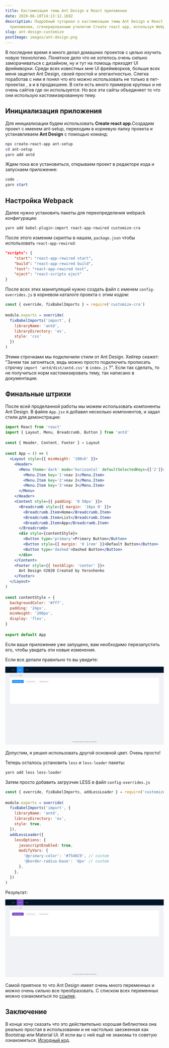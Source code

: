 ```yaml
---
title: Кастомизация темы Ant Design в React приложении
date: 2020-06-10T14:13:12.169Z
description: Подробный туториал о кастомизации темы Ant Design в React
  приложении, сгенерированным утилитою Create react app, используя Webpack
slug: ant-design-customize
postImage: images/ant-design.png
---
```

В последнее время я много делал домашних проектов с целью изучить новую технологию. Понятное дело что не хотелось очень сильно заморачиваться с дизайном, ну и тут на помощь приходят UI фреймворки. Среди всех известных мне UI фреймворков, больше всех меня зацепил Ant Design, своей простой и элегантностью. Слегка поработав с ним я понял что его можно использовать не только в пет-проектах , а и в продакшене. В сети есть много примеров крупных и не очень сайтов где он используется.  Но все эти сайты объединяет  то что они использую кастомизированную тему.

## Инициализация приложения

Для инициализации будем использовать **Create react app**.Создадим проект с именем ant-setup, переходим в корневую папку проекта и устанавливаем **Ant Design** с помощью команд:

```powershell
npx create-react-app ant-setup
cd ant-setup
yarn add antd
```

Ждем пока все установиться, открываем проект в редакторе кода и запускаем приложение:

```powershell
code .
yarn start
```

## Настройка Webpack

Далее нужно установить  пакеты для переопределения webpack конфигурации:

```powershell
yarn add babel-plugin-import react-app-rewired customize-cra
```

После этого изменим скрипты в нашем, `package.json` чтобы использовать `react-app-rewired`:

```json
"scripts": {
    "start": "react-app-rewired start",
    "build": "react-app-rewired build",
    "test": "react-app-rewired test",
    "eject": "react-scripts eject"
}
```

После всех этих манипуляций нужно создать файл с именем `config-overrides.js` в корневом каталоге проекта с этим кодом:

```javascript
const { override, fixBabelImports } = require('customize-cra')

module.exports = override(
  fixBabelImports('import', {
    libraryName: 'antd',
    libraryDirectory: 'es',
    style: 'css'
  })
)
```

Этими строчками мы подключили стили от Ant Design. Хейтер скажет: "Зачем так загоняться, ведь можно просто подключить прописать строчку `import 'antd/dist/antd.css'` в `index.js` ?". Если так сделать, то не получиться норм кастомизировать тему, так написано в документации. 

## Финальные штрихи

После всей проделанной работы мы можем использовать компоненты Ant Design. В файле `App.jsx`  я добавил несколько компонентов, и задал стили для демонстрации:

```jsx
import React from 'react'
import { Layout, Menu, Breadcrumb, Button } from 'antd'

const { Header, Content, Footer } = Layout

const App = () => (
  <Layout style={{ minHeight: '100vh' }}>
    <Header>
      <Menu theme='dark' mode='horizontal' defaultSelectedKeys={['2']}>
        <Menu.Item key='1'>nav 1</Menu.Item>
        <Menu.Item key='2'>nav 2</Menu.Item>
        <Menu.Item key='3'>nav 3</Menu.Item>
      </Menu>
    </Header>
    <Content style={{ padding: '0 50px' }}>
      <Breadcrumb style={{ margin: '16px 0' }}>
        <Breadcrumb.Item>Home</Breadcrumb.Item>
        <Breadcrumb.Item>List</Breadcrumb.Item>
        <Breadcrumb.Item>App</Breadcrumb.Item>
      </Breadcrumb>
      <div style={contentStyle}>
        <Button type='primary'>Primary Button</Button>
        <Button style={{ margin: '0 1rem' }}>Default Button</Button>
        <Button type='dashed'>Dashed Button</Button>
      </div>
    </Content>
    <Footer style={{ textAlign: 'center' }}>
      Ant Design ©2020 Created by Yeroshenko
    </Footer>
  </Layout>
)

const contentStyle = {
  backgroundColor: '#fff',
  padding: '24px',
  minHeight: '280px',
  display: 'flex',
}

export default App
```

Если ваше приложение уже запущено, вам необходимо перезапустить его, чтобы увидеть эти новые изменения.

Если все делали правильно то вы увидите:

![Ant layout before](images/test-ant-layout.png "Ant layout before")

Допустим, я решил использовать другой основной цвет. Очень просто!

Теперь осталось установить `less` и `less-loader` пакеты: 

```powershell
yarn add less less-loader
```

Затем просто добавить загрузчик LESS в файл `config-overrides.js`

```javascript
const { override, fixBabelImports, addLessLoader } = require('customize-cra')

module.exports = override(
  fixBabelImports('import', {
    libraryName: 'antd',
    libraryDirectory: 'es',
    style: true,
  }),
  addLessLoader({
    lessOptions: {
      javascriptEnabled: true,
      modifyVars: {
        '@primary-color': '#7546C9', // custom
        '@border-radius-base': '8px' // custom
      },
    },
  })
)
```

Результат: 

![Ant layout after](images/test-ant-layout-after.png "Ant layout after")

Самой приятное то что Ant Design имеет очень много переменных и можно очень сильно все преобразовать. С списком всех переменных можно ознакомиться по [ссылке](https://github.com/ant-design/ant-design/blob/master/components/style/themes/default.less).

## Заключение

В конце хочу сказать что это действительно хорошая библиотека она реально простая в использовании и не настолько заезженная как Bootstrap или Material Ui. И если вы с ней ещё не знакомы то советую ознакомиться.  [Исходный код](https://github.com/Yeroshenko/ant-setup).